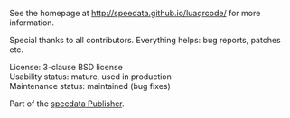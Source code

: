 See the homepage at http://speedata.github.io/luaqrcode/ for more information.

Special thanks to all contributors. Everything helps: bug reports, patches etc.

License: 3-clause BSD license<br>
Usability status: mature, used in production<br>
Maintenance status: maintained (bug fixes)<br>

Part of the [speedata Publisher](https://www.speedata.de/).

